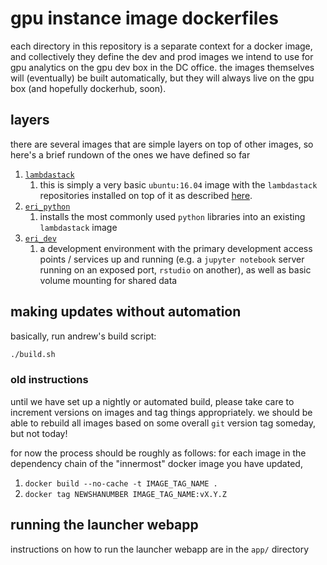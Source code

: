 # gpu instance image dockerfiles

each directory in this repository is a separate context for a docker image, and collectively they define the dev and prod images we intend to use for gpu analytics on the gpu dev box in the DC office. the images themselves will (eventually) be built automatically, but they will always live on the gpu box (and hopefully dockerhub, soon).

## layers

there are several images that are simple layers on top of other images, so here's a brief rundown of the ones we have defined so far

1. [`lambdastack`](https://github.com/ElderResearch/gpu_docker/blob/master/lambdastack/Dockerfile)
    1. this is simply a very basic `ubuntu:16.04` image with the `lambdastack` repositories installed on top of it as described [here](https://lambdal.com/lambda-stack-deep-learning-software).
2. [`eri_python`](https://github.com/ElderResearch/gpu_docker/blob/master/eri_python/Dockerfile)
    1. installs the most commonly used `python` libraries into an existing `lambdastack` image
3. [`eri_dev`](https://github.com/ElderResearch/gpu_docker/blob/master/eri_dev/Dockerfile)
    1. a development environment with the primary development access points / services up and running (e.g. a `jupyter notebook` server running on an exposed port, `rstudio` on another), as well as basic volume mounting for shared data


## making updates without automation

basically, run andrew's build script:

``` sh
./build.sh
```

### old instructions

until we have set up a nightly or automated build, please take care to increment versions on images and tag things appropriately. we should be able to rebuild all images based on some overall `git` version tag someday, but not today!

for now the process should be roughly as follows: for each image in the dependency chain of the "innermost" docker image you have updated,

1. `docker build --no-cache -t IMAGE_TAG_NAME .`
1. `docker tag NEWSHANUMBER IMAGE_TAG_NAME:vX.Y.Z`


## running the launcher webapp

instructions on how to run the launcher webapp are in the `app/` directory
